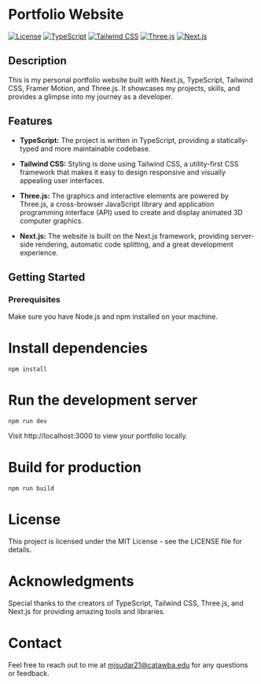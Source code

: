 # Portfolio Website

[![License](https://img.shields.io/badge/license-MIT-blue.svg)](https://opensource.org/licenses/MIT)
[![TypeScript](https://img.shields.io/badge/language-TypeScript-blue.svg)](https://www.typescriptlang.org/)
[![Tailwind CSS](https://img.shields.io/badge/style-Tailwind%20CSS-blueviolet.svg)](https://tailwindcss.com/)
[![Three.js](https://img.shields.io/badge/graphics-Three.js-green.svg)](https://threejs.org/)
[![Next.js](https://img.shields.io/badge/framework-Next.js-orange.svg)](https://nextjs.org/)

## Description

This is my personal portfolio website built with Next.js, TypeScript, Tailwind CSS, Framer Motion, and Three.js. It showcases my projects, skills, and provides a glimpse into my journey as a developer.

## Features

- **TypeScript:** The project is written in TypeScript, providing a statically-typed and more maintainable codebase.

- **Tailwind CSS:** Styling is done using Tailwind CSS, a utility-first CSS framework that makes it easy to design responsive and visually appealing user interfaces.

- **Three.js:** The graphics and interactive elements are powered by Three.js, a cross-browser JavaScript library and application programming interface (API) used to create and display animated 3D computer graphics.

- **Next.js:** The website is built on the Next.js framework, providing server-side rendering, automatic code splitting, and a great development experience.

## Getting Started

### Prerequisites

Make sure you have Node.js and npm installed on your machine.


# Install dependencies
```npm install```

# Run the development server
```npm run dev```

Visit http://localhost:3000 to view your portfolio locally.


# Build for production
```npm run build```

# License
This project is licensed under the MIT License - see the LICENSE file for details.

# Acknowledgments
Special thanks to the creators of TypeScript, Tailwind CSS, Three.js, and Next.js for providing amazing tools and libraries.

# Contact
Feel free to reach out to me at mjsudar21@catawba.edu for any questions or feedback.

